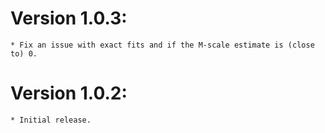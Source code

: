 # Version 1.0.3:
    * Fix an issue with exact fits and if the M-scale estimate is (close to) 0.

# Version 1.0.2:
    * Initial release.
